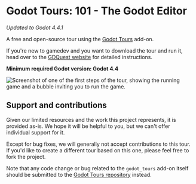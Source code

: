# Godot Tours: 101 - The Godot Editor

*Updated to Godot 4.4.1*

A free and open-source tour using the [Godot Tours](https://github.com/GDQuest/godot-tours/) add-on.

If you're new to gamedev and you want to download the tour and run it, head over to the [GDQuest website](http://gdquest.com/tutorial/godot/learning-paths/godot-tours-101/) for detailed instructions.

**Minimum required Godot version: Godot 4.4**

![Screenshot of one of the first steps of the tour, showing the running game and a bubble inviting you to run the game.](readme/tour-101-screenshot-01.webp)

## Support and contributions

Given our limited resources and the work this project represents, it is provided as-is. We hope it will be helpful to you, but we can't offer individual support for it.

Except for bug fixes, we will generally not accept contributions to this tour. If you'd like to create a different tour based on this one, please feel free to fork the project.

Note that any code change or bug related to the `godot_tours` add-on itself should be submitted to the [Godot Tours repository](https://github.com/GDQuest/godot-tours/) instead.
